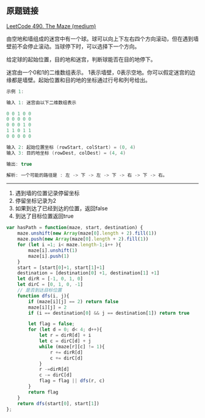 ## 原题链接

[LeetCode 490. The Maze (medium)](https://leetcode-cn.com/problems/the-maze/)

由空地和墙组成的迷宫中有一个球。球可以向上下左右四个方向滚动，但在遇到墙壁前不会停止滚动。当球停下时，可以选择下一个方向。

给定球的起始位置，目的地和迷宫，判断球能否在目的地停下。

迷宫由一个0和1的二维数组表示。 1表示墙壁，0表示空地。你可以假定迷宫的边缘都是墙壁。起始位置和目的地的坐标通过行号和列号给出。

```cpp
示例 1:

输入 1: 迷宫由以下二维数组表示

0 0 1 0 0
0 0 0 0 0
0 0 0 1 0
1 1 0 1 1
0 0 0 0 0

输入 2: 起始位置坐标 (rowStart, colStart) = (0, 4)
输入 3: 目的地坐标 (rowDest, colDest) = (4, 4)

输出: true

解析: 一个可能的路径是 : 左 -> 下 -> 左 -> 下 -> 右 -> 下 -> 右。
```

---


1. 遇到墙的位置记录停留坐标
2. 停留坐标记录为2
3. 如果到达了已经到达的位置，返回false
4. 到达了目标位置返回true

```javascript
var hasPath = function(maze, start, destination) {
    maze.unshift(new Array(maze[0].length + 2).fill(1))
    maze.push(new Array(maze[0].length + 2).fill(1))
    for (let i =1; i< maze.length-1;i++ ){
        maze[i].unshift(1)
        maze[i].push(1)
    }
    start = [start[0]+1, start[1]+1]
    destination = [destination[0] +1, destination[1] +1]
    let dirR = [-1, 0, 1, 0]
    let dirC = [0, 1, 0, -1]
    // 是否到达目标位置
    function dfs(i, j){
        if (maze[i][j] == 2) return false
        maze[i][j] = 2
        if (i == destination[0] && j == destination[1]) return true

        let flag = false;
        for (let d = 0; d< 4; d++){
            let r = dirR[d] + i
            let c = dirC[d] + j
            while (maze[r][c] != 1){
                r += dirR[d]
                c += dirC[d]
            }
            r -=dirR[d]
            c -= dirC[d]
            flag = flag || dfs(r, c)
        }
        return flag
    }
    return dfs(start[0], start[1])
};
```

